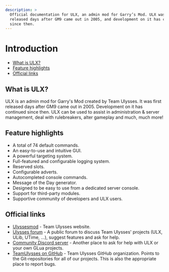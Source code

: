 ```yaml
---
description: >
  Official documentation for ULX, an admin mod for Garry’s Mod. ULX was first
  released days after GM9 came out in 2005, and development on it has continued
  since then.
---
```

# Introduction

- [What is ULX?](#what-is-ulx)
- [Feature highlights](#feature-highlights)
- [Official links](#official-links)

## What is ULX?

ULX is an admin mod for Garry's Mod created by Team Ulysses. It was first released days after GM9 came out in 2005. Development on it has continued since then. ULX can be used to assist in administration & server management, deal with rulebreakers, alter gameplay and much, much more!

## Feature highlights

- A total of 74 default commands.
- An easy-to-use and intuitive GUI.
- A powerful targeting system.
- Full-featured and configurable logging system.
- Reserved slots.
- Configurable adverts.
- Autocompleted console commands.
- Message of the Day generator.
- Designed to be easy to use from a dedicated server console.
- Support for third-party modules.
- Supportive community of developers and ULX users.

## Official links

- [Ulyssesmod](https://ulyssesmod.net) - Team Ulysses website.
- [Ulysses forum](https://forums.ulyssesmod.net) - A public forum to discuss Team Ulysses' projects (ULX, ULib, UTime, …), suggest features and ask for help.
- [Community Discord server](https://discord.gg/FtbZKnU) - Another place to ask for help with ULX or your own GLua projects.
- [TeamUlysses on GitHub](https://github.com/TeamUlysses) - Team Ulysses GitHub organization. Points to the Git-repositories for all of our projects. This is also the appropriate place to report bugs.
